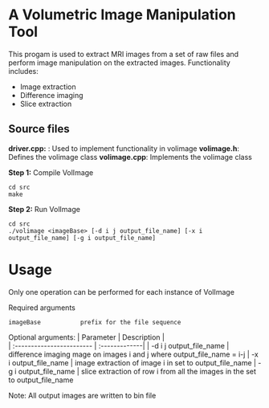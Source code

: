 # A Volumetric Image Manipulation Tool
This progam is used to extract MRI images from a set of raw files and perform image manipulation on the extracted images.
Functionality includes:
- Image extraction
- Difference imaging
- Slice extraction

## Source files
**driver.cpp:** : Used to implement functionality in volimage
**volimage.h**: Defines the volimage class
**volimage.cpp**: Implements the volimage class

**Step 1:** Compile VolImage
```
cd src
make
```

**Step 2:** Run VolImage
```
cd src
./volimage <imageBase> [-d i j output_file_name] [-x i output_file_name] [-g i output_file_name]
```

# Usage
Only one operation can be performed for each instance of VolImage

Required arguments 
```
imageBase           prefix for the file sequence
```

Optional arguments:
| Parameter                 | Description   |	
| :------------------------ | :-------------|
| -d i j output_file_name | difference imaging mage on images i and j where output_file_name = i-j
| -x i output_file_name | image extraction of image i in set to output_file_name
| -g i output_file_name | slice extraction of row i from all the images in the set to output_file_name

Note: All output images are written to bin file
